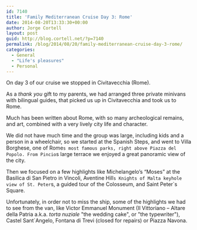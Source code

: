 ```yaml
---
id: 7140
title: 'Family Mediterranean Cruise Day 3: Rome'
date: 2014-08-20T13:33:30+00:00
author: Jorge Cortell
layout: post
guid: http://blog.cortell.net/?p=7140
permalink: /blog/2014/08/20/family-mediterranean-cruise-day-3-rome/
categories:
  - General
  - "Life's pleasures"
  - Personal
---
```

On day 3 of our cruise we stopped in Civitavecchia (Rome).

As a _thank you_ gift to my parents, we had arranged three private minivans with bilingual guides, that picked us up in Civitavecchia and took us to Rome.

Much has been written about Rome, with so many archeological remains, and art, combined with a very lively city life and character.

We did not have much time and the group was large, including kids and a person in a wheelchair, so we started at the Spanish Steps, and went to Villa Borghese, one of Rome`s most famous parks, right above Piazza del Popolo. From Pincio`s large terrace we enjoyed a great panoramic view of the city.

Then we focused on a few highlights like Michelangelo’s “Moses” at the Basilica di San Pietro in Vincoli, Aventine Hill`s Knights of Malta keyhole view of St. Peter`s, a guided tour of the Colosseum, and Saint Peter`s Square.

Unfortunately, in order not to miss the ship, some of the highlights we had to see from the van, like Victor Emmanuel Monument (Il Vittoriano – Altare della Patria a.k.a. _torta nuziale_ "the wedding cake", or "the typewriter"), Castel Sant`Angelo, Fontana di Trevi (closed for repairs) or Piazza Navona.